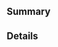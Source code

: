 <!--
  Thanks for submitting a pull request!
  We appreciate you spending the time to work on these changes. Please provide enough information so that others can review your pull request.

  Before submitting a pull request, please make sure the following is done:

  1. Fork [the repository](https://github.com/TheNaubit/bull-board-dockerized) and create your branch from `main`.
  2. Run `bun install` in the repository root.
  3. If you've fixed a bug or added code that should be tested, add tests!
  4. Ensure the test suite passes (`bun run test`).
  5. Format your code using BiomeJS.

  Learn more about contributing: https://reactjs.org/docs/how-to-contribute.html
-->

## Summary

<!-- Explain the **motivation** for making this change. What existing problem does the pull request solve? -->

## Details

<!-- Please provide any further details necessary to review and test your code. -->
